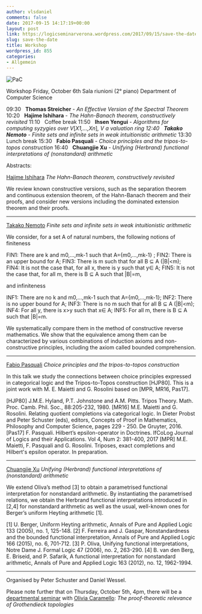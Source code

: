 ```yaml
---
author: vlsdaniel
comments: false
date: 2017-09-15 14:17:19+00:00
layout: post
link: https://logicseminarverona.wordpress.com/2017/09/15/save-the-date/
slug: save-the-date
title: Workshop
wordpress_id: 855
categories:
- Allgemein
---
```


![PaC](https://logicseminarverona.files.wordpress.com/2017/08/pac2.jpg)

Workshop
Friday, October 6th
Sala riunioni (2° piano)
Department of Computer Science

09:30   **Thomas Streicher** - _An Effective Version of the Spectral Theorem_
10:20   **Hajime Ishihara** - _The Hahn-Banach theorem, constructively revisited_
11:10   Coffee break
11:50   **Ihsen Yengui** - _Algorithms for computing syzygies over V_[_X1,...,Xn_]_, V a valuation ring
_12:40   **Takako Nemoto**_ - Finite sets and infinite sets in weak intuitionistic arithmetic_
13:30   Lunch break
15:30   **Fabio Pasquali** - _Choice principles and the tripos-to-topos construction_
16:40   **Chuangjie Xu** - _Unifying (Herbrand) functional interpretations of (nonstandard) arithmetic_

Abstracts:

[Hajime Ishihara](http://www.jaist.ac.jp/profiles/info_e.php?profile_id=48&syozoku=12)
_The Hahn-Banach theorem, constructively revisited_

We review known constructive versions, such as the separation theorem and continuous extension theorem, of the Hahn-Banach theorem and their proofs, and consider new versions including the dominated extension theorem and their proofs.

___

[Takako Nemoto](http://www.jaist.ac.jp/~t-nemoto/)
_Finite sets and infinite sets in weak intuitionistic arithmetic_

We consider, for a set A of natural numbers, the following notions of finiteness

FIN1: There are k and m0,...,mk-1 such that A={m0,...,mk-1} ;
FIN2: There is an upper bound for A;
FIN3: There is m such that for all B ⊆ A (|B|<m);
FIN4: It is not the case that, for all x, there is y such that y∈ A;
FIN5: It is not the case that, for all m, there is B ⊆ A such that |B|=m,

and infiniteness

INF1: There are no k and m0,...,mk-1 such that A={m0,...,mk-1};
INF2: There is no upper bound for A;
INF3: There is no m such that for all B ⊆ A (|B|<m);
INF4: For all y, there is x>y such that x∈ A;
INF5: For all m, there is B ⊆ A such that |B|=m.

We systematically compare them in the method of constructive reverse mathematics. We show that the equivalence among them can be characterized by various combinations of induction axioms and non-constructive principles, including the axiom called bounded comprehension.

___

[Fabio Pasquali](http://www.math.unipd.it/en/department/people/user.php?usertype=7&user=897)
_Choice principles and the tripos-to-topos construction_

In this talk we study the connections between choice principles expressed in categorical logic and the Tripos-to-Topos construction [HJP80].
This is a joint work with M. E. Maietti and G. Rosolini based on [MPR, MR16, Pas17].

[HJP80] J.M.E. Hyland, P.T. Johnstone and A.M. Pitts. Tripos Theory. Math. Proc. Camb. Phil. Soc., 88:205-232, 1980.
[MR16] M.E. Maietti and G. Rosolini. Relating quotient completions via categorical logic. In Dieter Probst and Peter Schuster (eds), editors, Concepts of Proof in Mathematics, Philosophy and Computer Science, pages 229 - 250. De Gruyter, 2016.
[Pas17] F. Pasquali. Hilbert’s epsilon-operator in Doctrines. IfCoLog Journal of Logics and their Applications. Vol 4, Num 2: 381-400, 2017
[MPR] M.E. Maietti, F. Pasquali and G. Rosolini. Triposes, exact completions and Hilbert's epsilon operator. In preparation.

___

[Chuangjie Xu](http://cj-xu.github.io/)
_Unifying (Herbrand) functional interpretations of (nonstandard) arithmetic_

We extend Oliva’s method [3] to obtain a parametrised functional interpretation for nonstandard arithmetic. By instantiating the parametrised relations, we obtain the Herbrand functional interpretations introduced in [2,4] for nonstandard arithmetic as well as the usual, well-known ones for Berger’s uniform Heyting arithmetic [1].

[1] U. Berger, Uniform Heyting arithmetic, Annals of Pure and Applied Logic 133 (2005), no. 1, 125-148.
[2] F. Ferreira and J. Gaspar, Nonstandardness and the bounded functional interpretation, Annals of
Pure and Applied Logic 166 (2015), no. 6, 701-712.
[3] P. Oliva, Unifying functional interpretations, Notre Dame J. Formal Logic 47 (2006), no. 2, 263-290.
[4] B. van den Berg, E. Briseid, and P. Safarik, A functional interpretation for nonstandard arithmetic, Annals of Pure and Applied Logic 163 (2012), no. 12, 1962-1994.

___

Organised by Peter Schuster and Daniel Wessel.



Please note further that on Thursday, October 5th, 4pm,
there will be a [departmental seminar](http://www.di.univr.it/?ent=seminario&id=4085) with [Olivia Caramello](http://www.oliviacaramello.com/):
_The proof-theoretic relevance of Grothendieck topologies_
